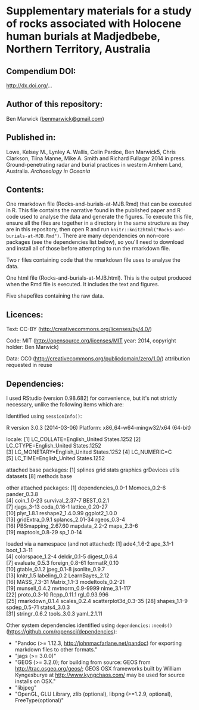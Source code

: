 # Supplementary materials for a study of rocks associated with Holocene human burials at Madjedbebe, Northern Territory, Australia

## Compendium DOI: 
 
http://dx.doi.org/...

## Author of this repository:

Ben Marwick (benmarwick@gmail.com)

## Published in: 

Lowe, Kelsey M., Lynley A. Wallis, Colin Pardoe, Ben Marwick5, Chris Clarkson, Tiina Manne, Mike A. Smith and Richard Fullagar 2014 in press. Ground-penetrating radar and burial practices in western Arnhem Land, Australia. _Archaeology in Oceania_ 

## Contents:

One rmarkdown file (Rocks-and-burials-at-MJB.Rmd) that can be executed in R. This file contains the narrative found in the published paper and R code used to analyse the data and generate the figures. To execute this file, ensure all the files are together in a directory in the same structure as they are in this repository, then open R and run `knitr::knit2html("Rocks-and-burials-at-MJB.Rmd")`. There are many dependencies on non-core packages (see the dependencies list below), so you'll need to download and install all of those before attempting to run the rmarkdown file.  

Two r files containing code that the rmarkdown file uses to analyse the data. 

One html file (Rocks-and-burials-at-MJB.html). This is the output produced when the Rmd file is executed. It includes the text and figures. 

Five shapefiles containing the raw data. 

## Licences:

Text: CC-BY (http://creativecommons.org/licenses/by/4.0/)

Code: MIT (http://opensource.org/licenses/MIT year: 2014, copyright holder: Ben Marwick)

Data: CC0 (http://creativecommons.org/publicdomain/zero/1.0/) attribution requested in reuse

## Dependencies: 

I used RStudio (version 0.98.682) for convenience, but it's not strictly necessary, unlike the following items which are:

Identified using `sessionInfo()`:

  R version 3.0.3 (2014-03-06)
  Platform: x86_64-w64-mingw32/x64 (64-bit)
  
  locale:
  [1] LC_COLLATE=English_United States.1252 
  [2] LC_CTYPE=English_United States.1252   
  [3] LC_MONETARY=English_United States.1252
  [4] LC_NUMERIC=C                          
  [5] LC_TIME=English_United States.1252    
  
  attached base packages:
  [1] splines   grid      stats     graphics  grDevices utils     datasets 
  [8] methods   base     
  
  other attached packages:
   [1] dependencies_0.0-1 Momocs_0.2-6       pander_0.3.8      
   [4] coin_1.0-23        survival_2.37-7    BEST_0.2.1        
   [7] rjags_3-13         coda_0.16-1        lattice_0.20-27   
  [10] plyr_1.8.1         reshape2_1.4.0.99  ggplot2_1.0.0     
  [13] gridExtra_0.9.1    splancs_2.01-34    rgeos_0.3-4       
  [16] PBSmapping_2.67.60 mapdata_2.2-2      maps_2.3-6        
  [19] maptools_0.8-29    sp_1.0-14         
  
  loaded via a namespace (and not attached):
   [1] ade4_1.6-2           ape_3.1-1            boot_1.3-11         
   [4] colorspace_1.2-4     deldir_0.1-5         digest_0.6.4        
   [7] evaluate_0.5.3       foreign_0.8-61       formatR_0.10        
  [10] gtable_0.1.2         jpeg_0.1-8           jsonlite_0.9.7      
  [13] knitr_1.5            labeling_0.2         LearnBayes_2.12     
  [16] MASS_7.3-31          Matrix_1.1-3         modeltools_0.2-21   
  [19] munsell_0.4.2        mvtnorm_0.9-9999     nlme_3.1-117        
  [22] proto_0.3-10         Rcpp_0.11.1          rgl_0.93.996        
  [25] rmarkdown_0.1.4      scales_0.2.4         scatterplot3d_0.3-35
  [28] shapes_1.1-9         spdep_0.5-71         stats4_3.0.3        
  [31] stringr_0.6.2        tools_3.0.3          yaml_2.1.11

Other system dependencies identified using `dependencies::needs()` (https://github.com/ropensci/dependencies): 
 
 - "Pandoc (>= 1.12.3, http://johnmacfarlane.net/pandoc) for exporting markdown files to other formats."                                        
 - "jags (>=  3.0.0)"                                           
 - "GEOS (>= 3.2.0); for building from source: GEOS from http://trac.osgeo.org/geos/; GEOS OSX frameworks built by William Kyngesburye at http://www.kyngchaos.com/ may be used for source installs on OSX."
 - "libjpeg"
 - "OpenGL, GLU Library, zlib (optional), libpng (>=1.2.9, optional), FreeType(optional)" 
